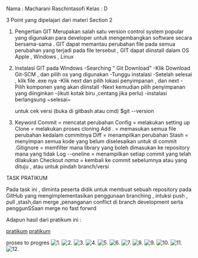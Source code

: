 Nama : Macharani Raschintasofi
Kelas : D

3 Point yang dipelajari dari materi Section 2

1. Pengertian GIT
   Merupakan salah satu version control system popular yang digunakan para developer untuk mengembangkan software secara bersama-sama . GIT dapat memantau perubahan file pada semua perubahan yang terjadi pada file tersebut , GIT dapat diinstall dalam OS Apple , Windows , Linux

2. Instalasi GIT pada Windows
   -Searching " Git Download"
   -Klik Download Git-SCM , dan pilih os yang digunakan
   -Tunggu instalasi
   -Setelah selesai , klik file .exe nya
   -Klik next dan pilih lokasi penyimpanan , dan next
   -Pilih komponen yang akan diinstall
   -Next kemudian pilih penyimpanan yang diinginkan
   -(ikuti kotak biru ,centang jika perlu)
   -instalasi berlangsung ~selesai~

   untuk cek versi (buka di gitbash atau cmd)
   $git --version

3. Keyword
   Commit = mencatat perubahan
   Config = melakukan setting up
   Clone = melakukan proses cloning
   Add . = memasukan semua file perubahan kedalam commitnya
   Diff = menampilkan perubahan
   Stash = menyimpan semua kode yang belum diselesaikan untuk di commit
   .Gitignore = memfilter mana library yang boleh dimasukan ke repository mana yang tidak
   Log --oneline = menampilkan setiap commit yang telah dilakukan
   Checkout _nama_ = kembali ke commit sebelumnya atau yang dituju , atau untuk pindah branch/versi

TASK PRATIKUM

Pada task ini , diminta peserta didik untuk membuat sebuah repository pada GitHub yang mengimplementasikan penggunaan branching , intuksi push , pull ,stash,dan merge ,penanganan conflict di branch development serta penggunSSaan merge no fast forwrd

Adapun hasil dari pratikum ini :

[pratikum](./pratikum.md)
[pratikum](./Flutter_Macharani-Raschintasofi/log.txt)

proses to progres
![1.](./screenshots2/101.png)
![2.](./screenshots2/102.png)
![3.](./screenshots2/105.png)
![4.](./screenshots2/106.png)
![5.](./screenshots2/107.png)
![6.](./screenshots2/108.png)
![7.](./screenshots2/109.png)
![8.](./screenshots2/110.png)
![9.](./screenshots2/111.png)
![10.](./screenshots2/112.png)
![11.](./screenshots2/113.png)
![12.](./screenshots2/114.png)
